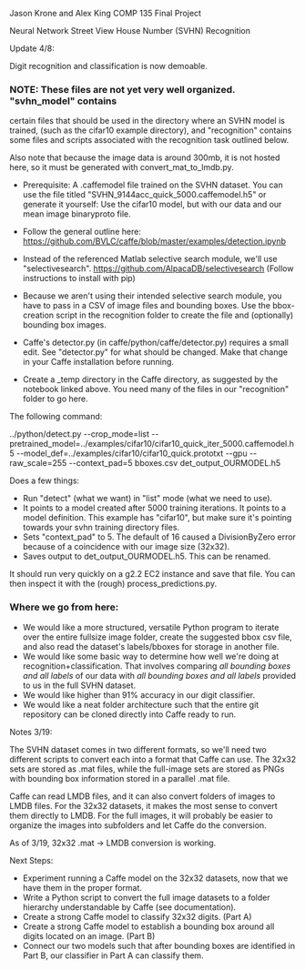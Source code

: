 Jason Krone and Alex King
COMP 135 Final Project

Neural Network Street View House Number (SVHN) Recognition

Update 4/8:

Digit recognition and classification is now demoable.

### NOTE: These files are not yet very well organized. "svhn_model" contains 
certain files that should be used in the directory where an SVHN model is trained,
(such as the cifar10 example directory), and "recognition" contains some files and scripts
associated with the recognition task outlined below.

Also note that because the image data is around 300mb, it is not hosted here, so it must
be generated with convert_mat_to_lmdb.py.

- Prerequisite: A .caffemodel file trained on the SVHN dataset. You can use the file titled "SVHN_9144acc_quick_5000.caffemodel.h5" or generate it yourself: Use the cifar10
model, but with our data and our mean image binaryproto file.
- Follow the general outline here: https://github.com/BVLC/caffe/blob/master/examples/detection.ipynb
- Instead of the referenced Matlab selective search module, we'll use
"selectivesearch". https://github.com/AlpacaDB/selectivesearch (Follow instructions
to install with pip)
- Because we aren't using their intended selective search module, you have to
pass in a CSV of image files and bounding boxes. Use the bbox-creation script
in the recognition folder to create the file and (optionally) bounding box images.
- Caffe's detector.py (in caffe/python/caffe/detector.py) requires a small edit.
See "detector.py" for what should be changed. Make that change in your Caffe installation before running.

- Create a _temp directory in the Caffe directory, as suggested by the notebook linked above.
You need many of the files in our "recognition" folder to go here.

The following command:

../python/detect.py --crop_mode=list --pretrained_model=../examples/cifar10/cifar10_quick_iter_5000.caffemodel.h5 --model_def=../examples/cifar10/cifar10_quick.prototxt --gpu --raw_scale=255 --context_pad=5 bboxes.csv det_output_OURMODEL.h5

Does a few things:

- Run "detect" (what we want) in "list" mode (what we need to use). 
- It points to a model created after 5000 training iterations. It points to a model definition.
This example has "cifar10", but make sure it's pointing towards your svhn training
directory files. 
- Sets "context_pad" to 5. The default of 16 caused a DivisionByZero error because of
a coincidence with our image size (32x32).
- Saves output to det_output_OURMODEL.h5. This can be renamed.

It should run very quickly on a g2.2 EC2 instance and save that file. You can
then inspect it with the (rough) process_predictions.py.

### Where we go from here:

- We would like a more structured, versatile Python program to iterate over the
entire fullsize image folder, create the suggested bbox csv file, and also read
the dataset's labels/bboxes for storage in another file.
- We would like some basic way to determine how well we're doing at recognition+classification. That involves comparing *all bounding boxes and all labels* of our data with *all bounding boxes
and all labels* provided to us in the full SVHN dataset.
- We would like higher than 91% accuracy in our digit classifier.
- We would like a neat folder architecture such that the entire git repository
can be cloned directly into Caffe ready to run.


Notes 3/19:

The SVHN dataset comes in two different formats, so we'll need two different
scripts to convert each into a format that Caffe can use. The 32x32 sets are
stored as .mat files, while the full-image sets are stored as PNGs with bounding
box information stored in a parallel .mat file.

Caffe can read LMDB files, and it can also convert folders of images to LMDB
files. For the 32x32 datasets, it makes the most sense to convert them directly
to LMDB. For the full images, it will probably be easier to organize the images
into subfolders and let Caffe do the conversion.

As of 3/19, 32x32 .mat -> LMDB conversion is working.

Next Steps:

- Experiment running a Caffe model on the 32x32 datasets, now that we have them in the proper
format.
- Write a Python script to convert the full image datasets to a folder hierarchy
understandable by Caffe (see documentation).
- Create a strong Caffe model to classify 32x32 digits. (Part A)
- Create a strong Caffe model to establish a bounding box around all digits
located on an image. (Part B)
- Connect our two models such that after bounding boxes are identified in Part B,
our classifier in Part A can classify them.
